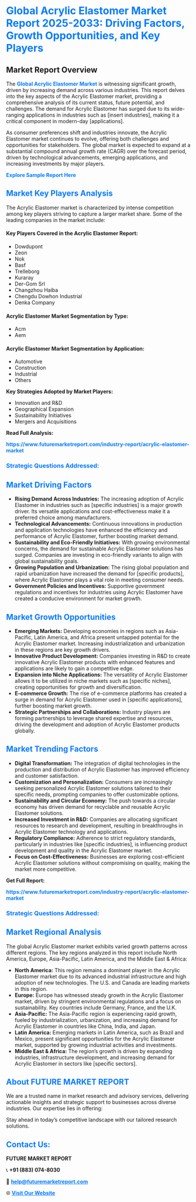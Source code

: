 <h1 style="color: #007BFF;">Global Acrylic Elastomer Market Report 2025-2033: Driving Factors, Growth Opportunities, and Key Players</h1>

<section id="overview">
<h2>Market Report Overview</h2>
<p>The <a href="https://www.futuremarketreport.com/industry-report/acrylic-elastomer-market" style="color: #007BFF; text-decoration: none;"><strong>Global Acrylic Elastomer Market</strong></a> is witnessing significant growth, driven by increasing demand across various industries. This report delves into the key aspects of the Acrylic Elastomer market, providing a comprehensive analysis of its current status, future potential, and challenges. The demand for Acrylic Elastomer has surged due to its wide-ranging applications in industries such as [insert industries], making it a critical component in modern-day [applications].</p>
<p>As consumer preferences shift and industries innovate, the Acrylic Elastomer market continues to evolve, offering both challenges and opportunities for stakeholders. The global market is expected to expand at a substantial compound annual growth rate (CAGR) over the forecast period, driven by technological advancements, emerging applications, and increasing investments by major players.</p>
</section>

<section id="overview">
<p><a href="https://www.futuremarketreport.com/request-sample/reportId=30239" style="color: #007BFF; text-decoration: none;"><strong>Explore Sample Report Here</strong></a></p>
</section>

<section id="key-players">
<h2 style="color: #007BFF;">Market Key Players Analysis</h2>
<p>The Acrylic Elastomer market is characterized by intense competition among key players striving to capture a larger market share. Some of the leading companies in the market include:</p>
<h4>Key Players Covered in the Acrylic Elastomer Report:</h4>
<ul><li>Dowdupont</li><li>Zeon</li><li>Nok</li><li>Basf</li><li>Trelleborg</li><li>Kuraray</li><li>Der-Gom Srl</li><li>Changzhou Haiba</li><li>Chengdu Dowhon Industrial</li><li>Denka Company</li></ul>
<h4>Acrylic Elastomer Market Segmentation by Type:</h4>
<ul><li>Acm</li><li>Aem</li></ul>

<h4>Acrylic Elastomer Market Segmentation by Application:</h4>
<ul><li>Automotive</li><li>Construction</li><li>Industrial</li><li>Others</li></ul>
<p><strong>Key Strategies Adopted by Market Players:</strong></p>
<ul>
<li>Innovation and R&D</li>
<li>Geographical Expansion</li>
<li>Sustainability Initiatives</li>
<li>Mergers and Acquisitions</li>
</ul>
</section>

<section>
<p><strong>Read Full Analysis: </strong></p><a href="https://www.futuremarketreport.com/industry-report/acrylic-elastomer-market" style="color: #007BFF; text-decoration: none;"><strong>https://www.futuremarketreport.com/industry-report/acrylic-elastomer-market</strong></a>
<h3 style="color: #007BFF;">Strategic Questions Addressed:</h3>
</section>

<section id="driving-factors">
<h2 style="color: #007BFF;">Market Driving Factors</h2>
<ul>
<li><strong>Rising Demand Across Industries:</strong> The increasing adoption of Acrylic Elastomer in industries such as [specific industries] is a major growth driver. Its versatile applications and cost-effectiveness make it a preferred choice among manufacturers.</li>
<li><strong>Technological Advancements:</strong> Continuous innovations in production and application technologies have enhanced the efficiency and performance of Acrylic Elastomer, further boosting market demand.</li>
<li><strong>Sustainability and Eco-Friendly Initiatives:</strong> With growing environmental concerns, the demand for sustainable Acrylic Elastomer solutions has surged. Companies are investing in eco-friendly variants to align with global sustainability goals.</li>
<li><strong>Growing Population and Urbanization:</strong> The rising global population and rapid urbanization have increased the demand for [specific products], where Acrylic Elastomer plays a vital role in meeting consumer needs.</li>
<li><strong>Government Policies and Incentives:</strong> Supportive government regulations and incentives for industries using Acrylic Elastomer have created a conducive environment for market growth.</li>
</ul>
</section>

<section id="growth-opportunities">
<h2 style="color: #007BFF;">Market Growth Opportunities</h2>
<ul>
<li><strong>Emerging Markets:</strong> Developing economies in regions such as Asia-Pacific, Latin America, and Africa present untapped potential for the Acrylic Elastomer market. Increasing industrialization and urbanization in these regions are key growth drivers.</li>
<li><strong>Innovative Product Development:</strong> Companies investing in R&D to create innovative Acrylic Elastomer products with enhanced features and applications are likely to gain a competitive edge.</li>
<li><strong>Expansion into Niche Applications:</strong> The versatility of Acrylic Elastomer allows it to be utilized in niche markets such as [specific niches], creating opportunities for growth and diversification.</li>
<li><strong>E-commerce Growth:</strong> The rise of e-commerce platforms has created a surge in demand for Acrylic Elastomer used in [specific applications], further boosting market growth.</li>
<li><strong>Strategic Partnerships and Collaborations:</strong> Industry players are forming partnerships to leverage shared expertise and resources, driving the development and adoption of Acrylic Elastomer products globally.</li>
</ul>
</section>

<section id="trending-factors">
<h2 style="color: #007BFF;">Market Trending Factors</h2>
<ul>
<li><strong>Digital Transformation:</strong> The integration of digital technologies in the production and distribution of Acrylic Elastomer has improved efficiency and customer satisfaction.</li>
<li><strong>Customization and Personalization:</strong> Consumers are increasingly seeking personalized Acrylic Elastomer solutions tailored to their specific needs, prompting companies to offer customizable options.</li>
<li><strong>Sustainability and Circular Economy:</strong> The push towards a circular economy has driven demand for recyclable and reusable Acrylic Elastomer solutions.</li>
<li><strong>Increased Investment in R&D:</strong> Companies are allocating significant resources to research and development, resulting in breakthroughs in Acrylic Elastomer technology and applications.</li>
<li><strong>Regulatory Compliance:</strong> Adherence to strict regulatory standards, particularly in industries like [specific industries], is influencing product development and quality in the Acrylic Elastomer market.</li>
<li><strong>Focus on Cost-Effectiveness:</strong> Businesses are exploring cost-efficient Acrylic Elastomer solutions without compromising on quality, making the market more competitive.</li>
</ul>
</section>

<section>
<p><strong>Get Full Report: </strong></p><a href="https://www.futuremarketreport.com/industry-report/acrylic-elastomer-market" style="color: #007BFF; text-decoration: none;"><strong>https://www.futuremarketreport.com/industry-report/acrylic-elastomer-market</strong></a>
<h3 style="color: #007BFF;">Strategic Questions Addressed:</h3>
</section>


<section id="regional-analysis">
<h2 style="color: #007BFF;">Market Regional Analysis</h2>
<p>The global Acrylic Elastomer market exhibits varied growth patterns across different regions. The key regions analyzed in this report include North America, Europe, Asia-Pacific, Latin America, and the Middle East & Africa:</p>
<ul>
<li><strong>North America:</strong> This region remains a dominant player in the Acrylic Elastomer market due to its advanced industrial infrastructure and high adoption of new technologies. The U.S. and Canada are leading markets in this region.</li>
<li><strong>Europe:</strong> Europe has witnessed steady growth in the Acrylic Elastomer market, driven by stringent environmental regulations and a focus on sustainability. Key countries include Germany, France, and the U.K.</li>
<li><strong>Asia-Pacific:</strong> The Asia-Pacific region is experiencing rapid growth, fueled by industrialization, urbanization, and increasing demand for Acrylic Elastomer in countries like China, India, and Japan.</li>
<li><strong>Latin America:</strong> Emerging markets in Latin America, such as Brazil and Mexico, present significant opportunities for the Acrylic Elastomer market, supported by growing industrial activities and investments.</li>
<li><strong>Middle East & Africa:</strong> The region’s growth is driven by expanding industries, infrastructure development, and increasing demand for Acrylic Elastomer in sectors like [specific sectors].</li>
</ul>
</section>

<footer>
<h2 style="color: #007BFF;">About FUTURE MARKET REPORT</h2>
<p>We are a trusted name in market research and advisory services, delivering actionable insights and strategic support to businesses across diverse industries. Our expertise lies in offering:</p>

<p>Stay ahead in today’s competitive landscape with our tailored research solutions.</p>

<h2 style="color: #007BFF;">Contact Us:</h2>
<p><strong>FUTURE MARKET REPORT</strong></p>
<p>📞 <strong>+91 (883) 074-8030</strong></p>
<p>📧 <strong><a href="mailto:help@futuremarketreport.com" style="color: #007BFF;">help@futuremarketreport.com</a></strong></p>
<p>🌐 <strong><a href="https://www.futuremarketreport.com/" style="color: #007BFF;">Visit Our Website</a></strong></p>
</footer>